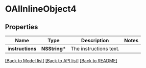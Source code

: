 # OAIInlineObject4

## Properties
Name | Type | Description | Notes
------------ | ------------- | ------------- | -------------
**instructions** | **NSString*** | The instructions text. | 

[[Back to Model list]](../README.md#documentation-for-models) [[Back to API list]](../README.md#documentation-for-api-endpoints) [[Back to README]](../README.md)


